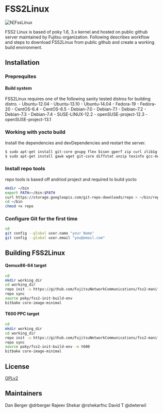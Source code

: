 # FSS2Linux

![N|FssLinux](http://www.fujitsu.com/global/resources/design/stylesheets/images/css_images/fujitsu/symbolmark.gif)

FSS2 Linux is based of poky 1.6, 3.x kernel and hosted on public github server maintained by Fujitsu organization. 
Following describes workflow and steps to download FSS2Linux from public github and create a working build environment.

## Installation

### Preprequites
#### Build system
FSS2Linux requires one of the following sanity tested distros for building distro.
    - Ubuntu-12.04
    - Ubuntu-13.10
    - Ubuntu-14.04
    - Fedora-19
    - Fedora-20
    - CentOS-6.4
    - CentOS-6.5
    - Debian-7.0
    - Debian-7.1
    - Debian-7.2
    - Debian-7.3
    - Debian-7.4
    - SUSE-LINUX-12.2
    - openSUSE-project-12.3
    - openSUSE-project-13.1

### Working with yocto build
Install the dependencies and devDependencies and restart the server.

```sh
$ sudo apt-get install git-core gnupg flex bison gperf zip curl zlib1g-dev gcc-multilib g++-multilib libc6-dev-i386 lib32ncurses5-dev x11proto-core-dev libx11-dev lib32z-dev ccache libgl1-mesa-dev libxml2-utils xsltproc unzip
$ sudo apt-get install gawk wget git-core diffstat unzip texinfo gcc-multilib build-essential chrpath libsdl1.2-dev
```

### Install repo tools
repo tools is based off andriod project and required to build yocto

```sh
mkdir ~/bin
export PATH=~/bin:$PATH
curl https://storage.googleapis.com/git-repo-downloads/repo > ~/bin/repo
cd ~/bin
chmod +x repo
```

### Configure Git for the first time
```sh
cd
git config --global user.name "your Name"
git config --global user.email "you@email.com"
```

## Building FSS2Linux

#### Qemux86-64 target
```sh
cd
mkdir working_dir
cd working_dir
repo init -u https://github.com/FujitsuNetworkCommunications/fss2-manifest
repo sync
source poky/fss2-init-build-env
bitbake core-image-minimal
```

#### T600 PPC target
```sh
cd
mkdir working_dir
cd working_dir
repo init -u https://github.com/FujitsuNetworkCommunications/fss2-manifest
repo sync
source poky/fss2-init-build-env -m t600
bitbake core-image-minimal
```


License
----

[GPLv2](https://github.com/FujitsuNetworkCommunications/fss2-manifest/blob/master/LICENSE.md)


## Maintainers 

Dan Berger  @drberger
Rajeev Shekar @rshekarfnc
David T @dwterwil

